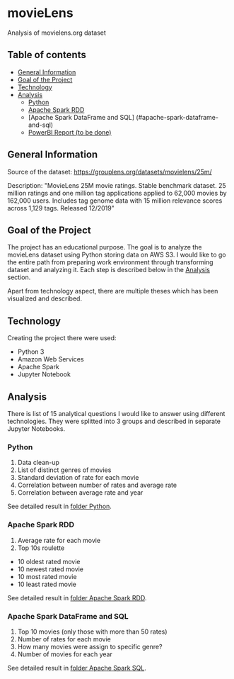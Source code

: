 # movieLens
Analysis of movielens.org dataset

## Table of contents
* [General Information](#general-information)
* [Goal of the Project](goal-of-the-project)
* [Technology](#technology)
* [Analysis](#analysis)
  * [Python](#python)
  * [Apache Spark RDD](#apache-spark-rdd)
  * [Apache Spark DataFrame and SQL] (#apache-spark-dataframe-and-sql)
  * [PowerBI Report (to be done)](#powerbi-report)

## General Information
Source of the dataset: https://grouplens.org/datasets/movielens/25m/

Description: "MovieLens 25M movie ratings. Stable benchmark dataset. 25 million ratings and one million tag applications applied to 62,000 movies by 162,000 users. Includes tag genome data with 15 million relevance scores across 1,129 tags. Released 12/2019"


## Goal of the Project
The project has an educational purpose. The goal is to analyze the movieLens dataset using Python storing data on AWS S3.
I would like to go the entire path from preparing work environment through transforming dataset and analyzing it. Each step is described below in the [Analysis](#analysis) section.

Apart from technology aspect, there are multiple theses which has been visualized and described.

## Technology
Creating the project there were used:
* Python 3
* Amazon Web Services
* Apache Spark
* Jupyter Notebook

## Analysis
There is list of 15 analytical questions I would like to answer using different technologies. They were splitted into 3 groups and described in separate Jupyter Notebooks.


### Python
1. Data clean-up
2. List of distinct genres of movies
3. Standard deviation of rate for each movie
4. Correlation between number of rates and average rate
5. Correlation between average rate and year

See detailed result in [folder Python](https://github.com/mtomzynski/movieLens/tree/master/Apache%20Spark%20Python).

### Apache Spark RDD
1. Average rate for each movie
2. Top 10s roulette
* 10 oldest rated movie
* 10 newest rated movie
* 10 most rated movie
* 10 least rated movie

See detailed result in [folder Apache Spark RDD](https://github.com/mtomzynski/movieLens/tree/master/Apache%20Spark%20RDD).

### Apache Spark DataFrame and SQL
1. Top 10 movies (only those with more than 50 rates)
2. Number of rates for each movie
3. How many movies were assign to specific genre?
4. Number of movies for each year

See detailed result in [folder Apache Spark SQL](https://github.com/mtomzynski/movieLens/tree/master/Apache%20Spark%20SQL).
